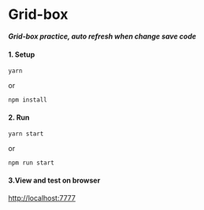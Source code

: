 # Grid-box

***Grid-box practice, auto refresh when change save code***

#### 1. Setup
```
yarn
```
or
```
npm install
```

#### 2. Run
```
yarn start
```
or
```
npm run start
```

#### 3.View and test on browser
[http://localhost:7777](http://localhost:7777)
